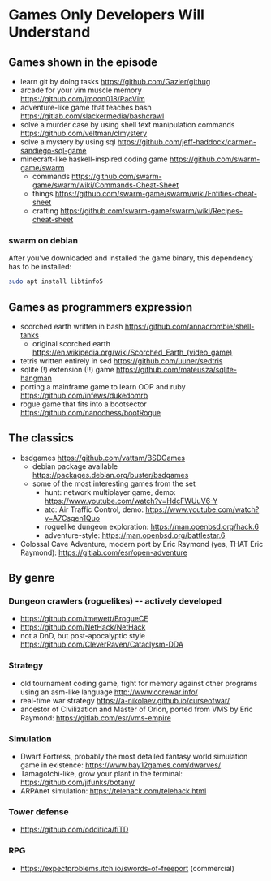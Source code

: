 # Games Only Developers Will Understand

## Games shown in the episode
- learn git by doing tasks https://github.com/Gazler/githug
- arcade for your vim muscle memory https://github.com/jmoon018/PacVim
- adventure-like game that teaches bash https://gitlab.com/slackermedia/bashcrawl
- solve a murder case by using shell text manipulation commands https://github.com/veltman/clmystery
- solve a mystery by using sql https://github.com/jeff-haddock/carmen-sandiego-sql-game
- minecraft-like haskell-inspired coding game https://github.com/swarm-game/swarm
    - commands https://github.com/swarm-game/swarm/wiki/Commands-Cheat-Sheet
    - things https://github.com/swarm-game/swarm/wiki/Entities-cheat-sheet
    - crafting https://github.com/swarm-game/swarm/wiki/Recipes-cheat-sheet

### swarm on debian

After you've downloaded and installed the game binary, this dependency has to be installed:

```bash
sudo apt install libtinfo5
```

## Games as programmers expression
- scorched earth written in bash https://github.com/annacrombie/shell-tanks
    - original scorched earth https://en.wikipedia.org/wiki/Scorched_Earth_(video_game)
- tetris written entirely in sed https://github.com/uuner/sedtris
- sqlite (!) extension (!!) game https://github.com/mateusza/sqlite-hangman
- porting a mainframe game to learn OOP and ruby https://github.com/infews/dukedomrb
- rogue game that fits into a bootsector https://github.com/nanochess/bootRogue

## The classics
- bsdgames https://github.com/vattam/BSDGames
    - debian package available https://packages.debian.org/buster/bsdgames
    - some of the most interesting games from the set
        - hunt: network multiplayer game, demo: https://www.youtube.com/watch?v=HdcFWUuV6-Y
        - atc: Air Traffic Control, demo: https://www.youtube.com/watch?v=A7Csgen1Quo
        - roguelike dungeon exploration: https://man.openbsd.org/hack.6
        - adventure-style: https://man.openbsd.org/battlestar.6
- Colossal Cave Adventure, modern port by Eric Raymond (yes, THAT Eric Raymond): https://gitlab.com/esr/open-adventure

## By genre

### Dungeon crawlers (roguelikes) -- actively developed
- https://github.com/tmewett/BrogueCE
- https://github.com/NetHack/NetHack
- not a DnD, but post-apocalyptic style https://github.com/CleverRaven/Cataclysm-DDA

### Strategy
- old tournament coding game, fight for memory against other programs using an asm-like language http://www.corewar.info/
- real-time war strategy https://a-nikolaev.github.io/curseofwar/
- ancestor of Civilization and Master of Orion, ported from VMS by Eric Raymond: https://gitlab.com/esr/vms-empire

### Simulation
- Dwarf Fortress, probably the most detailed fantasy world simulation game in existence: https://www.bay12games.com/dwarves/
- Tamagotchi-like, grow your plant in the terminal: https://github.com/jifunks/botany/
- ARPAnet simulation: https://telehack.com/telehack.html

### Tower defense
- https://github.com/odditica/fiTD

### RPG
- https://expectproblems.itch.io/swords-of-freeport (commercial)
